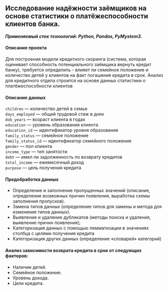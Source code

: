 ## Исследование надёжности заёмщиков на основе статистики о платёжеспособности клиентов банка.
***Применяемый стек технологий: Python, Pandas, PyMystem3.***

#### Описание проекта
Для построения модели кредитного скоринга (система, которая оценивает способность потенциального заёмщика вернуть кредит банку), требуется определить - влияет ли семейное положение и количество детей у клиентов на факт погашения кредита в срок. Анализ для кредитного отдела строится на основе данных статистики о платёжеспособности клиентов
#### Описание данных
`children` — количество детей в семье    
`days_employed` — общий трудовой стаж в днях    
`dob_years` — возраст клиента в годах    
`education` — уровень образования клиента    
`education_id` — идентификатор уровня образования    
`family_status` — семейное положение    
`family_status_id` — идентификатор семейного положения    
`gender` — пол клиента    
`income_type` — тип занятости    
`debt` — имел ли задолженность по возврату кредитов    
`total_income` — ежемесячный доход    
`purpose` — цель получения кредита    
#### Предобработка данных
- Определение и заполнение пропущенных значений (описание, определение  возможных причин появления, выработка схемы заполнения пропусков).
- Замена типов данных (определение типов для замены и метода для изменения типов данных).
- Выявление и удаление дубликатов (методы поиска и удаления, выявление причин появления);
- Категоризация данных с помощью лемматизации в значениях столбца с целями получения кредита
- Категоризация других данных (определение «словарей» категорий)
#### Анализ зависимости возврата кредита в срок от следующих факторов:
- Наличие детей.
- Семейное положение.
- Уровень дохода.
- Цели кредита.
